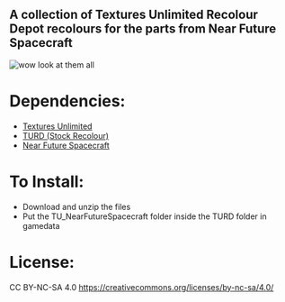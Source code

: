 ## A collection of Textures Unlimited Recolour Depot recolours for the parts from Near Future Spacecraft

![wow look at them all](https://i.imgur.com/6QdLvnA.png)

# Dependencies:
- [Textures Unlimited](https://forum.kerbalspaceprogram.com/topic/167450-19x-textures-unlimited-pbr-shader-texture-set-and-model-loading-api/)
- [TURD (Stock Recolour)](https://forum.kerbalspaceprogram.com/topic/174188-112x-textures-unlimited-recolour-depot/)
- [Near Future Spacecraft](https://forum.kerbalspaceprogram.com/topic/155465-most-112x-near-future-technologies-august-26/)

# To Install:
- Download and unzip the files
- Put the TU_NearFutureSpacecraft folder inside the TURD folder in gamedata

# License:
CC BY-NC-SA 4.0
https://creativecommons.org/licenses/by-nc-sa/4.0/

